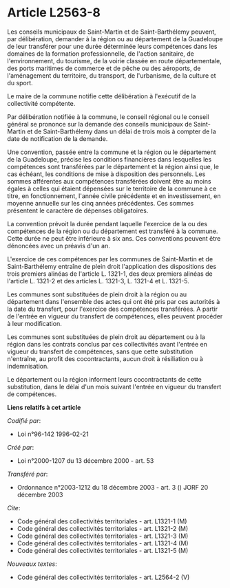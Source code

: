 # Article L2563-8

Les conseils municipaux de Saint-Martin et de Saint-Barthélemy peuvent, par délibération, demander à la région ou au
département de la Guadeloupe de leur transférer pour une durée déterminée leurs compétences dans les domaines de la formation
professionnelle, de l'action sanitaire, de l'environnement, du tourisme, de la voirie classée en route départementale, des
ports maritimes de commerce et de pêche ou des aéroports, de l'aménagement du territoire, du transport, de l'urbanisme, de la
culture et du sport.

Le maire de la commune notifie cette délibération à l'exécutif de la collectivité compétente.

Par délibération notifiée à la commune, le conseil régional ou le conseil général se prononce sur la demande des conseils
municipaux de Saint-Martin et de Saint-Barthélemy dans un délai de trois mois à compter de la date de notification de la
demande.

Une convention, passée entre la commune et la région ou le département de la Guadeloupe, précise les conditions financières
dans lesquelles les compétences sont transférées par le département et la région ainsi que, le cas échéant, les conditions de
mise à disposition des personnels. Les sommes afférentes aux compétences transférées doivent être au moins égales à celles
qui étaient dépensées sur le territoire de la commune à ce titre, en fonctionnement, l'année civile précédente et en
investissement, en moyenne annuelle sur les cinq années précédentes. Ces sommes présentent le caractère de dépenses
obligatoires.

La convention prévoit la durée pendant laquelle l'exercice de la ou des compétences de la région ou du département est
transféré à la commune. Cette durée ne peut être inférieure à six ans. Ces conventions peuvent être dénoncées avec un préavis
d'un an.

L'exercice de ces compétences par les communes de Saint-Martin et de Saint-Barthélemy entraîne de plein droit l'application
des dispositions des trois premiers alinéas de l'article L. 1321-1, des deux premiers alinéas de l'article L. 1321-2 et des
articles L. 1321-3, L. 1321-4 et L. 1321-5.

Les communes sont substituées de plein droit à la région ou au département dans l'ensemble des actes qui ont été pris par ces
autorités à la date du transfert, pour l'exercice des compétences transférées. A partir de l'entrée en vigueur du transfert
de compétences, elles peuvent procéder à leur modification.

Les communes sont substituées de plein droit au département ou à la région dans les contrats conclus par ces collectivités
avant l'entrée en vigueur du transfert de compétences, sans que cette substitution n'entraîne, au profit des cocontractants,
aucun droit à résiliation ou à indemnisation.

Le département ou la région informent leurs cocontractants de cette substitution, dans le délai d'un mois suivant l'entrée en
vigueur du transfert de compétences.

**Liens relatifs à cet article**

_Codifié par_:

  - Loi n°96-142 1996-02-21

_Créé par_:

  - Loi n°2000-1207 du 13 décembre 2000 - art. 53

_Transféré par_:

  - Ordonnance n°2003-1212 du 18 décembre 2003 - art. 3 () JORF 20 décembre 2003

_Cite_:

  - Code général des collectivités territoriales - art. L1321-1 (M)
  - Code général des collectivités territoriales - art. L1321-2 (M)
  - Code général des collectivités territoriales - art. L1321-3 (M)
  - Code général des collectivités territoriales - art. L1321-4 (M)
  - Code général des collectivités territoriales - art. L1321-5 (M)

_Nouveaux textes_:

  - Code général des collectivités territoriales - art. L2564-2 (V)
